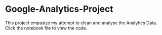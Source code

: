 # Google-Analytics-Project
This project empasize my attempt to clean and analyse the Analytics Data.
Click the notebook file to view the code.
